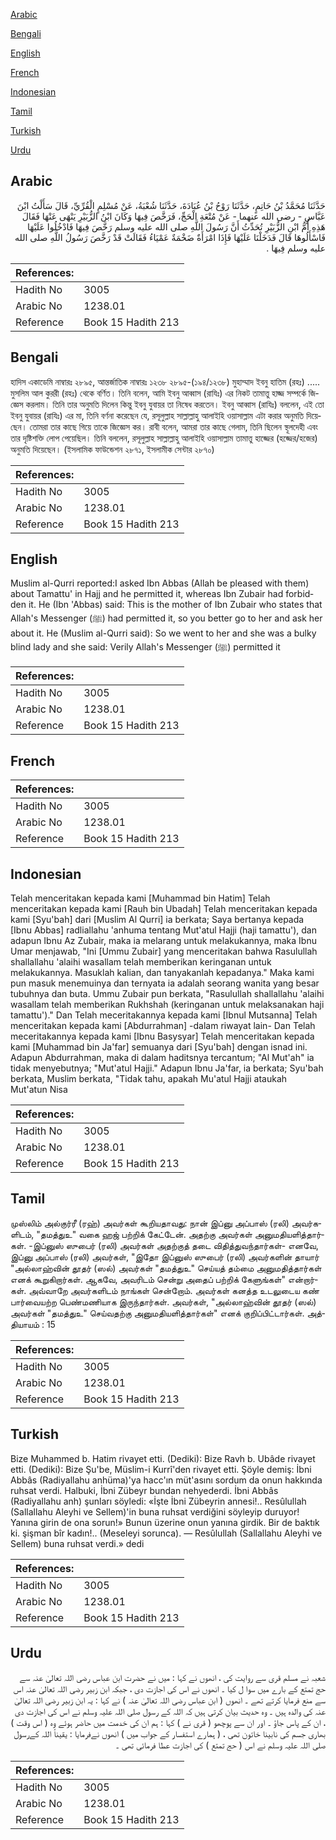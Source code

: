 [Arabic](#arabic)

[Bengali](#bengali)

[English](#english)

[French](#french)

[Indonesian](#indonesian)

[Tamil](#tamil)

[Turkish](#turkish)

[Urdu](#urdu)

## Arabic


<div dir="rtl" lang="ar" style={{fontSize:'larger',backgroundColor:'#f8f9fa',padding:20}}>
حَدَّثَنَا مُحَمَّدُ بْنُ حَاتِمٍ، حَدَّثَنَا رَوْحُ بْنُ عُبَادَةَ، حَدَّثَنَا شُعْبَةُ، عَنْ مُسْلِمٍ الْقُرِّيِّ، قَالَ سَأَلْتُ ابْنَ عَبَّاسٍ - رضى الله عنهما - عَنْ مُتْعَةِ الْحَجِّ، فَرَخَّصَ فِيهَا وَكَانَ ابْنُ الزُّبَيْرِ يَنْهَى عَنْهَا فَقَالَ هَذِهِ أُمُّ ابْنِ الزُّبَيْرِ تُحَدِّثُ أَنَّ رَسُولَ اللَّهِ صلى الله عليه وسلم رَخَّصَ فِيهَا فَادْخُلُوا عَلَيْهَا فَاسْأَلُوهَا قَالَ فَدَخَلْنَا عَلَيْهَا فَإِذَا امْرَأَةٌ ضَخْمَةٌ عَمْيَاءُ فَقَالَتْ قَدْ رَخَّصَ رَسُولُ اللَّهِ صلى الله عليه وسلم فِيهَا ‏.‏
</div>
<div style={{backgroundColor:'#f8f9fa',padding:20, marginBottom: 10}}><table> <thead> <tr> <th>References:</th> <th></th> </tr> </thead> <tbody><tr><td>Hadith No</td><td>3005</td></tr><tr><td>Arabic No</td><td>1238.01</td></tr><tr><td>Reference</td><td>Book 15 Hadith 213</td></tr></tbody></table></div>

## Bengali


<div dir="ltr" lang="bn" style={{fontSize:'larger',backgroundColor:'#f8f9fa',padding:20}}>
হাদিস একাডেমি নাম্বারঃ ২৮৯৫, আন্তর্জাতিক নাম্বারঃ ১২৩৮ ২৮৯৫-(১৯৪/১২৩৮) মুহাম্মাদ ইবনু হাতিম (রহঃ) ..... মুসলিম আল কুররী (রহঃ) থেকে বর্ণিত। তিনি বলেন, আমি ইবনু আব্বাস (রাযিঃ) এর নিকট তামাত্তু হাজ্জ সম্পর্কে জিজ্ঞেস করলাম। তিনি তার অনুমতি দিলেন কিন্তু ইবনু যুবায়র তা নিষেধ করতেন। ইবনু আব্বাস (রাযিঃ) বললেন, এই তো ইবনু যুবায়র (রাযিঃ) এর মা, তিনি বর্ণনা করেছেন যে, রসূলুল্লাহ সাল্লাল্লাহু আলাইহি ওয়াসাল্লাম এটা করার অনুমতি দিয়েছেন। তোমরা তার কাছে গিয়ে তাকে জিজ্ঞেস কর। রাবী বলেন, আমরা তার কাছে গেলাম, তিনি ছিলেন স্থূলদেহী এবং তার দৃষ্টিশক্তি লোপ পেয়েছিল। তিনি বললেন, রসূলুল্লাহ সাল্লাল্লাহু আলাইহি ওয়াসাল্লাম তামাত্তু হাজ্জের (হজ্জের/হজের) অনুমতি দিয়েছেন। (ইসলামিক ফাউন্ডেশন ২৮৭১, ইসলামীক সেন্টার ২৮৭০)
</div>
<div style={{backgroundColor:'#f8f9fa',padding:20, marginBottom: 10}}><table> <thead> <tr> <th>References:</th> <th></th> </tr> </thead> <tbody><tr><td>Hadith No</td><td>3005</td></tr><tr><td>Arabic No</td><td>1238.01</td></tr><tr><td>Reference</td><td>Book 15 Hadith 213</td></tr></tbody></table></div>

## English


<div dir="ltr" lang="en" style={{fontSize:'larger',backgroundColor:'#f8f9fa',padding:20}}>
Muslim al-Qurri reported:I asked Ibn Abbas (Allah be pleased with them) about Tamattu' in Hajj and he permitted it, whereas Ibn Zubair had forbidden it. He (Ibn 'Abbas) said: This is the mother of Ibn Zubair who states that Allah's Messenger (ﷺ) had permitted it, so you better go to her and ask her about it. He (Muslim al-Qurri said): So we went to her and she was a bulky blind lady and she said: Verily Allah's Messenger (ﷺ) permitted it
</div>
<div style={{backgroundColor:'#f8f9fa',padding:20, marginBottom: 10}}><table> <thead> <tr> <th>References:</th> <th></th> </tr> </thead> <tbody><tr><td>Hadith No</td><td>3005</td></tr><tr><td>Arabic No</td><td>1238.01</td></tr><tr><td>Reference</td><td>Book 15 Hadith 213</td></tr></tbody></table></div>

## French


<div dir="ltr" lang="fr" style={{fontSize:'larger',backgroundColor:'#f8f9fa',padding:20}}>

</div>
<div style={{backgroundColor:'#f8f9fa',padding:20, marginBottom: 10}}><table> <thead> <tr> <th>References:</th> <th></th> </tr> </thead> <tbody><tr><td>Hadith No</td><td>3005</td></tr><tr><td>Arabic No</td><td>1238.01</td></tr><tr><td>Reference</td><td>Book 15 Hadith 213</td></tr></tbody></table></div>

## Indonesian


<div dir="ltr" lang="id" style={{fontSize:'larger',backgroundColor:'#f8f9fa',padding:20}}>
Telah menceritakan kepada kami [Muhammad bin Hatim] Telah menceritakan kepada kami [Rauh bin Ubadah] Telah menceritakan kepada kami [Syu'bah] dari [Muslim Al Qurri] ia berkata; Saya bertanya kepada [Ibnu Abbas] radliallahu 'anhuma tentang Mut'atul Hajji (haji tamattu'), dan adapun Ibnu Az Zubair, maka ia melarang untuk melakukannya, maka Ibnu Umar menjawab, "Ini [Ummu Zubair] yang menceritakan bahwa Rasulullah shallallahu 'alaihi wasallam telah memberikan keringanan untuk melakukannya. Masuklah kalian, dan tanyakanlah kepadanya." Maka kami pun masuk menemuinya dan ternyata ia adalah seorang wanita yang besar tubuhnya dan buta. Ummu Zubair pun berkata, "Rasulullah shallallahu 'alaihi wasallam telah memberikan Rukhshah (keringanan untuk melaksanakan haji tamattu')." Dan Telah meceritakannya kepada kami [Ibnul Mutsanna] Telah menceritakan kepada kami [Abdurrahman] -dalam riwayat lain- Dan Telah meceritakannya kepada kami [Ibnu Basysyar] Telah menceritakan kepada kami [Muhammad bin Ja'far] semuanya dari [Syu'bah] dengan isnad ini. Adapun Abdurrahman, maka di dalam haditsnya tercantum; "Al Mut'ah" ia tidak menyebutnya; "Mut'atul Hajji." Adapun Ibnu Ja'far, ia berkata; Syu'bah berkata, Muslim berkata, "Tidak tahu, apakah Mu'atul Hajji ataukah Mut'atun Nisa
</div>
<div style={{backgroundColor:'#f8f9fa',padding:20, marginBottom: 10}}><table> <thead> <tr> <th>References:</th> <th></th> </tr> </thead> <tbody><tr><td>Hadith No</td><td>3005</td></tr><tr><td>Arabic No</td><td>1238.01</td></tr><tr><td>Reference</td><td>Book 15 Hadith 213</td></tr></tbody></table></div>

## Tamil


<div dir="ltr" lang="ta" style={{fontSize:'larger',backgroundColor:'#f8f9fa',padding:20}}>
முஸ்லிம் அல்குர்ரீ (ரஹ்) அவர்கள் கூறியதாவது: நான் இப்னு அப்பாஸ் (ரலி) அவர்களிடம், "தமத்துஉ" வகை ஹஜ் பற்றிக் கேட்டேன். அதற்கு அவர்கள் அனுமதியளித்தார்கள். -இப்னுஸ் ஸுபைர் (ரலி) அவர்கள் அதற்குத் தடை விதித்துவந்தார்கள்- எனவே, இப்னு அப்பாஸ் (ரலி) அவர்கள், "இதோ இப்னுஸ் ஸுபைர் (ரலி) அவர்களின் தாயார் "அல்லாஹ்வின் தூதர் (ஸல்) அவர்கள் "தமத்துஉ" செய்யத் தம்மை அனுமதித்தார்கள் எனக் கூறுகிறார்கள். ஆகவே, அவரிடம் சென்று அதைப் பற்றிக் கேளுங்கள்" என்றார்கள். அவ்வாறே அவர்களிடம் நாங்கள் சென்றோம். அவர்கள் கனத்த உடலுடைய கண் பார்வையற்ற பெண்மணியாக இருந்தார்கள். அவர்கள், "அல்லாஹ்வின் தூதர் (ஸல்) அவர்கள் "தமத்துஉ" செய்வதற்கு அனுமதியளித்தார்கள்" எனக் குறிப்பிட்டார்கள். அத்தியாயம் : 15
</div>
<div style={{backgroundColor:'#f8f9fa',padding:20, marginBottom: 10}}><table> <thead> <tr> <th>References:</th> <th></th> </tr> </thead> <tbody><tr><td>Hadith No</td><td>3005</td></tr><tr><td>Arabic No</td><td>1238.01</td></tr><tr><td>Reference</td><td>Book 15 Hadith 213</td></tr></tbody></table></div>

## Turkish


<div dir="ltr" lang="tr" style={{fontSize:'larger',backgroundColor:'#f8f9fa',padding:20}}>
Bize Muhammed b. Hatim rivayet etti. (Dediki): Bize Ravh b. Ubâde rivayet etti. (Dediki): Bize Şu'be, Müslim-i Kurrî'den rivayet etti. Şöyle demiş: İbni Abbâs (Radiyallahu anhüma)'ya hacc'ın müt'asını sordum da onun hakkında ruhsat verdi. Halbuki, İbni Zübeyr bundan nehyederdi. İbni Abbâs (Radiyallahu anh) şunları söyledi: «İşte İbni Zübeyrin annesi!.. Resûlullah (Sallallahu Aleyhi ve Sellem)'in buna ruhsat verdiğini söyleyip duruyor! Yanına girin de ona sorun!» Bunun üzerine onun yanına girdik. Bir de baktık ki. şişman bîr kadın!.. (Meseleyi sorunca). — Resûlullah (Sallallahu Aleyhi ve Sellem) buna ruhsat verdi.» dedi
</div>
<div style={{backgroundColor:'#f8f9fa',padding:20, marginBottom: 10}}><table> <thead> <tr> <th>References:</th> <th></th> </tr> </thead> <tbody><tr><td>Hadith No</td><td>3005</td></tr><tr><td>Arabic No</td><td>1238.01</td></tr><tr><td>Reference</td><td>Book 15 Hadith 213</td></tr></tbody></table></div>

## Urdu


<div dir="rtl" lang="ur" style={{fontSize:'larger',backgroundColor:'#f8f9fa',padding:20}}>
شعبہ نے مسلم قری سے روایت کی ، انھوں نے کہا : میں نے حضرت ابن عباس رضی اللہ تعالیٰ عنہ سے حج تمتع کے بارے میں سوا ل کیا ۔ انھوں نے اس کی اجازت دی ، جبکہ ابن زبیر رضی اللہ تعالیٰ عنہ اس سے منع فرمایا کرتے تھے ۔ انھوں ( ابن عباس رضی اللہ تعالیٰ عنہ ) نے کہا : یہ ابن زبیر رضی اللہ تعالیٰ عنہ کی والدہ ہیں ۔ وہ حدیث بیان کرتی ہیں کہ اللہ کے رسول صلی اللہ علیہ وسلم نے اس کی اجازت دی ، ان کے پاس جاؤ ۔ اور ان سے پوچھو ( قری نے ) کہا : ہم ان کی خدمت میں حاضر ہوئے وہ ( اس وقت ) بھاری جسم کی نابینا خاتون تھی ، ( ہمارے استفسار کے جواب میں ) انھوں نےفرمایا : یقیناً اللہ کےرسول صلی اللہ علیہ وسلم نے اس ( حج تمتع ) کی اجازت عطا فرمائی تھی ۔
</div>
<div style={{backgroundColor:'#f8f9fa',padding:20, marginBottom: 10}}><table> <thead> <tr> <th>References:</th> <th></th> </tr> </thead> <tbody><tr><td>Hadith No</td><td>3005</td></tr><tr><td>Arabic No</td><td>1238.01</td></tr><tr><td>Reference</td><td>Book 15 Hadith 213</td></tr></tbody></table></div>